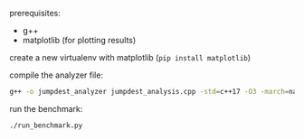 
prerequisites:
- g++
- matplotlib (for plotting results)

create a new virtualenv with matplotlib (`pip install matplotlib`)

compile the analyzer file:
```bash
g++ -o jumpdest_analyzer jumpdest_analysis.cpp -std=c++17 -O3 -march=native
```

run the benchmark:
```bash
./run_benchmark.py
```
